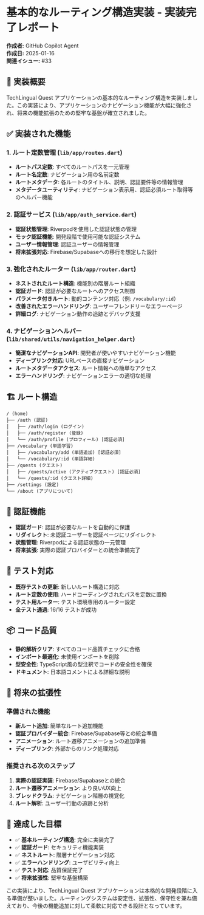 # 基本的なルーティング構造実装 - 実装完了レポート

**作成者:** GitHub Copilot Agent  
**作成日:** 2025-01-16  
**関連イシュー:** #33  

## 🎯 実装概要

TechLingual Quest アプリケーションの基本的なルーティング構造を実装しました。この実装により、アプリケーションのナビゲーション機能が大幅に強化され、将来の機能拡張のための堅牢な基盤が確立されました。

## ✅ 実装された機能

### 1. ルート定数管理 (`lib/app/routes.dart`)
- **ルートパス定数**: すべてのルートパスを一元管理
- **ルート名定数**: ナビゲーション用の名前定数
- **ルートメタデータ**: 各ルートのタイトル、説明、認証要件等の情報管理
- **メタデータユーティリティ**: ナビゲーション表示用、認証必須ルート取得等のヘルパー機能

### 2. 認証サービス (`lib/app/auth_service.dart`)
- **認証状態管理**: Riverpodを使用した認証状態の管理
- **モック認証機能**: 開発段階で使用可能な認証システム
- **ユーザー情報管理**: 認証ユーザーの情報管理
- **将来拡張対応**: Firebase/Supabaseへの移行を想定した設計

### 3. 強化されたルーター (`lib/app/router.dart`)
- **ネストされたルート構造**: 機能別の階層ルート組織
- **認証ガード**: 認証が必要なルートへのアクセス制御
- **パラメータ付きルート**: 動的コンテンツ対応（例: `/vocabulary/:id`）
- **改善されたエラーハンドリング**: ユーザーフレンドリーなエラーページ
- **詳細ログ**: ナビゲーション動作の追跡とデバッグ支援

### 4. ナビゲーションヘルパー (`lib/shared/utils/navigation_helper.dart`)
- **簡潔なナビゲーションAPI**: 開発者が使いやすいナビゲーション機能
- **ディープリンク対応**: URLベースの直接ナビゲーション
- **ルートメタデータアクセス**: ルート情報への簡単なアクセス
- **エラーハンドリング**: ナビゲーションエラーの適切な処理

## 🏗️ ルート構造

```
/ (home)
├── /auth (認証)
│   ├── /auth/login (ログイン)
│   ├── /auth/register (登録)
│   └── /auth/profile (プロフィール) [認証必須]
├── /vocabulary (単語学習)
│   ├── /vocabulary/add (単語追加) [認証必須]
│   └── /vocabulary/:id (単語詳細)
├── /quests (クエスト)
│   ├── /quests/active (アクティブクエスト) [認証必須]
│   └── /quests/:id (クエスト詳細)
├── /settings (設定)
└── /about (アプリについて)
```

## 🔐 認証機能

- **認証ガード**: 認証が必要なルートを自動的に保護
- **リダイレクト**: 未認証ユーザーを認証ページにリダイレクト
- **状態管理**: Riverpodによる認証状態の一元管理
- **将来拡張**: 実際の認証プロバイダーとの統合準備完了

## 🧪 テスト対応

- **既存テストの更新**: 新しいルート構造に対応
- **ルート定数の使用**: ハードコーディングされたパスを定数に置換
- **テスト用ルーター**: テスト環境専用のルーター設定
- **全テスト通過**: 16/16 テストが成功

## 📦 コード品質

- **静的解析クリア**: すべてのコード品質チェックに合格
- **インポート最適化**: 未使用インポートを削除
- **型安全性**: TypeScript風の型注釈でコードの安全性を確保
- **ドキュメント**: 日本語コメントによる詳細な説明

## 🚀 将来の拡張性

### 準備された機能
- **新ルート追加**: 簡単なルート追加機能
- **認証プロバイダー統合**: Firebase/Supabase等との統合準備
- **アニメーション**: ルート遷移アニメーションの追加準備
- **ディープリンク**: 外部からのリンク処理対応

### 推奨される次のステップ
1. **実際の認証実装**: Firebase/Supabaseとの統合
2. **ルート遷移アニメーション**: より良いUX向上
3. **ブレッドクラム**: ナビゲーション階層の視覚化
4. **ルート解析**: ユーザー行動の追跡と分析

## 🎯 達成した目標

- ✅ **基本ルーティング構造**: 完全に実装完了
- ✅ **認証ガード**: セキュリティ機能実装
- ✅ **ネストルート**: 階層ナビゲーション対応
- ✅ **エラーハンドリング**: ユーザビリティ向上
- ✅ **テスト対応**: 品質保証完了
- ✅ **将来拡張性**: 堅牢な基盤構築

この実装により、TechLingual Quest アプリケーションは本格的な開発段階に入る準備が整いました。ルーティングシステムは安定性、拡張性、保守性を兼ね備えており、今後の機能追加に対して柔軟に対応できる設計となっています。